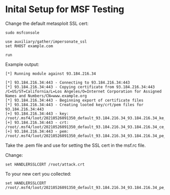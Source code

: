 # Inital Setup for MSF Testing

Change the default metasploit SSL cert:

```
sudo msfconsole

use auxiliary/gather/impersonate_ssl 
set RHOST example.com

run
```

Example output:

```
[*] Running module against 93.184.216.34

[*] 93.184.216.34:443 - Connecting to 93.184.216.34:443
[*] 93.184.216.34:443 - Copying certificate from 93.184.216.34:443
/C=US/ST=California/L=Los Angeles/O=Internet Corporation for Assigned Names and Numbers/CN=www.example.org 
[*] 93.184.216.34:443 - Beginning export of certificate files
[*] 93.184.216.34:443 - Creating looted key/crt/pem files for 93.184.216.34:443
[+] 93.184.216.34:443 - key: /root/.msf4/loot/20210526091350_default_93.184.216.34_93.184.216.34_ke_898054.key
[+] 93.184.216.34:443 - crt: /root/.msf4/loot/20210526091350_default_93.184.216.34_93.184.216.34_ce_565618.crt
[+] 93.184.216.34:443 - pem: /root/.msf4/loot/20210526091350_default_93.184.216.34_93.184.216.34_pe_809138.pem

```

Take the .pem file and use for setting the SSL cert in the msf.rc file.

Change:
```
set HANDLERSSLCERT /root/attack.crt
```

To your new cert you collected:
```
set HANDLERSSLCERT /root/.msf4/loot/20210526091350_default_93.184.216.34_93.184.216.34_pe_809138.pem
```


